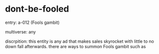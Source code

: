 # dont-be-fooled

entry: a-012 (Fools gambit)

multiverse: any 

discrpition:
this entity is any ad that makes sales skyrocket with little to no down fall afterwards. there are ways to summon Fools gambit such as 
